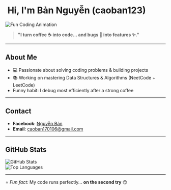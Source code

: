 # ​ Hi, I'm Bản Nguyễn (caoban123)

![Fun Coding Animation](https://media3.giphy.com/media/v1.Y2lkPTc5MGI3NjExN2YxYzY3OGQ3Y243d3VpaWYyOWJub2ZkdXU3dXkzN3EzZWV1M2FreiZlcD12MV9pbnRlcm5hbF9naWZfYnlfaWQmY3Q9Zw/mTPjPA6SSXgTsnZ1Dh/giphy.gif)
> **"I turn coffee ☕ into code... and bugs 🐛 into features ✨."**

---

##  About Me
- 💻 Passionate about solving coding problems & building projects  
- 📚 Working on mastering Data Structures & Algorithms (NeetCode + LeetCode)  
-  Funny habit: I debug most efficiently after a strong coffee

---

##  Contact
- **Facebook**: [Nguyễn Bản](https://www.facebook.com/nguyen.ban.591323)  
- **Email**: [caoban170106@gmail.com](mailto:caoban170106@gmail.com)

---

##  GitHub Stats
![GitHub Stats](https://github-readme-stats.vercel.app/api?username=caoban123&show_icons=true&theme=tokyonight)  
![Top Languages](https://github-readme-stats.vercel.app/api/top-langs?username=caoban123&layout=compact&theme=tokyonight)

---

⭐ *Fun fact:* My code runs perfectly... **on the second try** 😏
